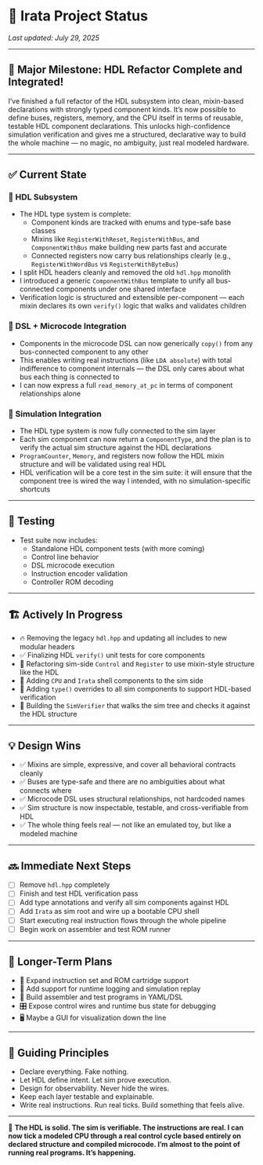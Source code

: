 # 🧾 Irata Project Status

_Last updated: July 29, 2025_

---

## 🎉 Major Milestone: HDL Refactor Complete and Integrated!

I’ve finished a full refactor of the HDL subsystem into clean, mixin-based declarations with strongly typed component kinds. It’s now possible to define buses, registers, memory, and the CPU itself in terms of reusable, testable HDL component declarations. This unlocks high-confidence simulation verification and gives me a structured, declarative way to build the whole machine — no magic, no ambiguity, just real modeled hardware.

---

## ✅ Current State

### 🧠 HDL Subsystem

- The HDL type system is complete:
  - Component kinds are tracked with enums and type-safe base classes
  - Mixins like `RegisterWithReset`, `RegisterWithBus`, and `ComponentWithBus` make building new parts fast and accurate
  - Connected registers now carry bus relationships clearly (e.g., `RegisterWithWordBus` vs `RegisterWithByteBus`)
- I split HDL headers cleanly and removed the old `hdl.hpp` monolith
- I introduced a generic `ComponentWithBus` template to unify all bus-connected components under one shared interface
- Verification logic is structured and extensible per-component — each mixin declares its own `verify()` logic that walks and validates children

### 🧠 DSL + Microcode Integration

- Components in the microcode DSL can now generically `copy()` from any bus-connected component to any other
- This enables writing real instructions (like `LDA absolute`) with total indifference to component internals — the DSL only cares about what bus each thing is connected to
- I can now express a full `read_memory_at_pc` in terms of component relationships alone

### 🧠 Simulation Integration

- The HDL type system is now fully connected to the sim layer
- Each sim component can now return a `ComponentType`, and the plan is to verify the actual sim structure against the HDL declarations
- `ProgramCounter`, `Memory`, and registers now follow the HDL mixin structure and will be validated using real HDL
- HDL verification will be a core test in the sim suite: it will ensure that the component tree is wired the way I intended, with no simulation-specific shortcuts

---

## 🧪 Testing

- Test suite now includes:
  - Standalone HDL component tests (with more coming)
  - Control line behavior
  - DSL microcode execution
  - Instruction encoder validation
  - Controller ROM decoding

---

## 🏗️ Actively In Progress

- 🔥 Removing the legacy `hdl.hpp` and updating all includes to new modular headers
- ✅ Finalizing HDL `verify()` unit tests for core components
- 🔁 Refactoring sim-side `Control` and `Register` to use mixin-style structure like the HDL
- 🧱 Adding `CPU` and `Irata` shell components to the sim side
- 🔎 Adding `type()` overrides to all sim components to support HDL-based verification
- 🔧 Building the `SimVerifier` that walks the sim tree and checks it against the HDL structure

---

## 💡 Design Wins

- ✅ Mixins are simple, expressive, and cover all behavioral contracts cleanly
- ✅ Buses are type-safe and there are no ambiguities about what connects where
- ✅ Microcode DSL uses structural relationships, not hardcoded names
- ✅ Sim structure is now inspectable, testable, and cross-verifiable from HDL
- ✅ The whole thing feels real — not like an emulated toy, but like a modeled machine

---

## 🔜 Immediate Next Steps

- [ ] Remove `hdl.hpp` completely
- [ ] Finish and test HDL verification pass
- [ ] Add type annotations and verify all sim components against HDL
- [ ] Add `Irata` as sim root and wire up a bootable CPU shell
- [ ] Start executing real instruction flows through the whole pipeline
- [ ] Begin work on assembler and test ROM runner

---

## 🔮 Longer-Term Plans

- 🧠 Expand instruction set and ROM cartridge support
- 🔧 Add support for runtime logging and simulation replay
- 💾 Build assembler and test programs in YAML/DSL
- 🎛️ Expose control wires and runtime bus state for debugging
- 🖥️ Maybe a GUI for visualization down the line

---

## 🧠 Guiding Principles

- Declare everything. Fake nothing.
- Let HDL define intent. Let sim prove execution.
- Design for observability. Never hide the wires.
- Keep each layer testable and explainable.
- Write real instructions. Run real ticks. Build something that feels alive.

---

🚀 **The HDL is solid. The sim is verifiable. The instructions are real. I can now tick a modeled CPU through a real control cycle based entirely on declared structure and compiled microcode. I’m almost to the point of running real programs. It’s happening.**
